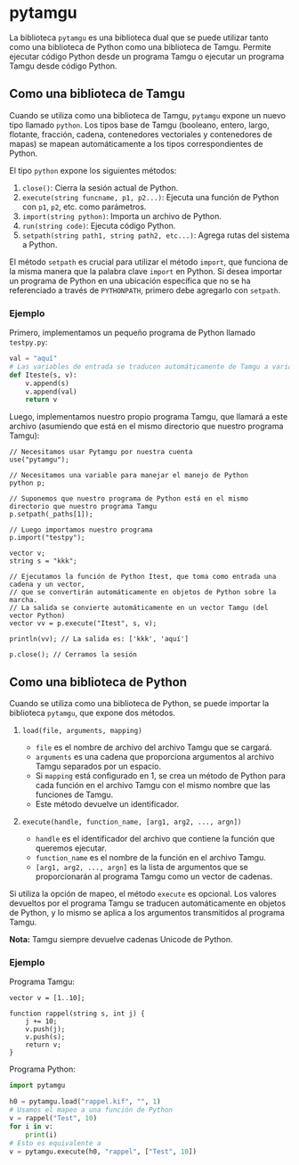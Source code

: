 # pytamgu

La biblioteca `pytamgu` es una biblioteca dual que se puede utilizar tanto como una biblioteca de Python como una biblioteca de Tamgu. Permite ejecutar código Python desde un programa Tamgu o ejecutar un programa Tamgu desde código Python.

## Como una biblioteca de Tamgu

Cuando se utiliza como una biblioteca de Tamgu, `pytamgu` expone un nuevo tipo llamado `python`. Los tipos base de Tamgu (booleano, entero, largo, flotante, fracción, cadena, contenedores vectoriales y contenedores de mapas) se mapean automáticamente a los tipos correspondientes de Python.

El tipo `python` expone los siguientes métodos:

1. `close()`: Cierra la sesión actual de Python.
2. `execute(string funcname, p1, p2...)`: Ejecuta una función de Python con `p1`, `p2`, etc. como parámetros.
3. `import(string python)`: Importa un archivo de Python.
4. `run(string code)`: Ejecuta código Python.
5. `setpath(string path1, string path2, etc...)`: Agrega rutas del sistema a Python.

El método `setpath` es crucial para utilizar el método `import`, que funciona de la misma manera que la palabra clave `import` en Python. Si desea importar un programa de Python en una ubicación específica que no se ha referenciado a través de `PYTHONPATH`, primero debe agregarlo con `setpath`.

### Ejemplo

Primero, implementamos un pequeño programa de Python llamado `testpy.py`:

```python
val = "aquí"
# Las variables de entrada se traducen automáticamente de Tamgu a variables de Python
def Iteste(s, v):
    v.append(s)
    v.append(val)
    return v
```

Luego, implementamos nuestro propio programa Tamgu, que llamará a este archivo (asumiendo que está en el mismo directorio que nuestro programa Tamgu):

```tamgu
// Necesitamos usar Pytamgu por nuestra cuenta
use("pytamgu");

// Necesitamos una variable para manejar el manejo de Python
python p;

// Suponemos que nuestro programa de Python está en el mismo directorio que nuestro programa Tamgu
p.setpath(_paths[1]);

// Luego importamos nuestro programa
p.import("testpy");

vector v;
string s = "kkk";

// Ejecutamos la función de Python Itest, que toma como entrada una cadena y un vector,
// que se convertirán automáticamente en objetos de Python sobre la marcha.
// La salida se convierte automáticamente en un vector Tamgu (del vector Python)
vector vv = p.execute("Itest", s, v);

println(vv); // La salida es: ['kkk', 'aquí']

p.close(); // Cerramos la sesión
```

## Como una biblioteca de Python

Cuando se utiliza como una biblioteca de Python, se puede importar la biblioteca `pytamgu`, que expone dos métodos.

1. `load(file, arguments, mapping)`
   - `file` es el nombre de archivo del archivo Tamgu que se cargará.
   - `arguments` es una cadena que proporciona argumentos al archivo Tamgu separados por un espacio.
   - Si `mapping` está configurado en 1, se crea un método de Python para cada función en el archivo Tamgu con el mismo nombre que las funciones de Tamgu.
   - Este método devuelve un identificador.

2. `execute(handle, function_name, [arg1, arg2, ..., argn])`
   - `handle` es el identificador del archivo que contiene la función que queremos ejecutar.
   - `function_name` es el nombre de la función en el archivo Tamgu.
   - `[arg1, arg2, ..., argn]` es la lista de argumentos que se proporcionarán al programa Tamgu como un vector de cadenas.

Si utiliza la opción de mapeo, el método `execute` es opcional. Los valores devueltos por el programa Tamgu se traducen automáticamente en objetos de Python, y lo mismo se aplica a los argumentos transmitidos al programa Tamgu.

**Nota:** Tamgu siempre devuelve cadenas Unicode de Python.

### Ejemplo

Programa Tamgu:

```tamgu
vector v = [1..10];

function rappel(string s, int j) {
    j += 10;
    v.push(j);
    v.push(s);
    return v;
}
```

Programa Python:

```python
import pytamgu

h0 = pytamgu.load("rappel.kif", "", 1)
# Usamos el mapeo a una función de Python
v = rappel("Test", 10)
for i in v:
    print(i)
# Esto es equivalente a
v = pytamgu.execute(h0, "rappel", ["Test", 10])
```